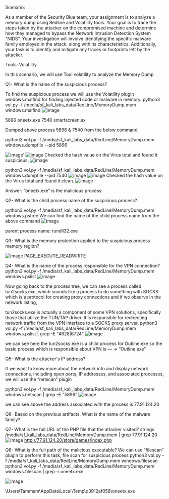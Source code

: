 Scenario:

As a member of the Security Blue team, your assignment is to analyze a memory dump using Redline and Volatility tools. Your goal is to trace the steps taken by the attacker on the compromised machine and determine how they managed to bypass the Network Intrusion Detection System "NIDS". Your investigation will involve identifying the specific malware family employed in the attack, along with its characteristics. Additionally, your task is to identify and mitigate any traces or footprints left by the attacker.
 
Tools:
Volatility

In this scenario, we will use Tool volatility to analyze the Memory Dump

Q1- What is the name of the suspicious process?

To find the suspicious process we will use the Volatility plugin windows.malfind for finding injected code or malware in memory. 
python3 vol.py -f  /media/sf_kali_labs_data/RedLine/MemoryDump.mem  windows.malfind
![image](https://github.com/antriksh968/cyberdefenders/assets/74059350/d176c51d-8011-4666-9ea0-cf91f0605c4c)

5896    oneetx.exe
7540    smartscreen.ex

Dumped above process 5896 & 7540 from the below command 

python3 vol.py -f /media/sf_kali_labs_data/RedLine/MemoryDump.mem windows.dumpfile --pid 5896

![image](https://github.com/antriksh968/cyberdefenders/assets/74059350/2147982f-118f-4ede-9a00-b0908c91d74f)'
![image](https://github.com/antriksh968/cyberdefenders/assets/74059350/32a396a7-342e-47cc-bc72-66224f8002ea)
Checked the hash value on the Virus total and found it suspicious.
![image](https://github.com/antriksh968/cyberdefenders/assets/74059350/a8a679ab-c163-44fd-bceb-132f7be154b5)

python3 vol.py -f /media/sf_kali_labs_data/RedLine/MemoryDump.mem windows.dumpfile --pid 7540
![image](https://github.com/antriksh968/cyberdefenders/assets/74059350/331e7447-9b3d-4a63-9b13-07ab29356580)
![image](https://github.com/antriksh968/cyberdefenders/assets/74059350/0009c91b-4842-40c6-aa17-351199da9eaa)
Checked the hash value on the Virus total and found it clean.
![image](https://github.com/antriksh968/cyberdefenders/assets/74059350/dfbdeb00-e073-4a62-81c6-004e1820bbd6)

Answer: “oneetx.exe” is the malicious process

Q2- What is the child process name of the suspicious process?

python3 vol.py -f /media/sf_kali_labs_data/RedLine/MemoryDump.mem windows.pstree
We can find the name of the child process name from the above command
![image](https://github.com/antriksh968/cyberdefenders/assets/74059350/63a4d90f-3e0b-45fc-a057-846f06d2b448)

parent process name: rundll32.exe


Q3- What is the memory protection applied to the suspicious process memory region?

![image](https://github.com/antriksh968/cyberdefenders/assets/74059350/78236915-afda-4281-823c-8addecdd75a8)
PAGE_EXECUTE_READWRITE

Q4- What is the name of the process responsible for the VPN connection?
 python3 vol.py -f /media/sf_kali_labs_data/RedLine/MemoryDump.mem windows.pslist
![image](https://github.com/antriksh968/cyberdefenders/assets/74059350/be202a23-c412-41f5-9935-f5f6a7045716)

Now going back to the process tree, we can see a process called tun2socks.exe, which sounds like a process to do something with SOCKS which is a protocol for creating proxy connections and if we observe in the network listing,

tun2socks.exe is actually a component of some VPN solutions, specifically those that utilize the TUN/TAP driver. It is responsible for redirecting network traffic from the VPN interface to a SOCKS proxy server,
python3 vol.py -f /media/sf_kali_labs_data/RedLine/MemoryDump.mem windows.pslist | grep -E "4628|6724"
![image](https://github.com/antriksh968/cyberdefenders/assets/74059350/6597e79b-5ef2-4f3f-a4b3-03ed66206f32)

we can see here the tun2socks.exe is a child process for Outline.exe
so the basic process which is responsible about VPN is — -> “Outline.exe”

Q5- What is the attacker's IP address?

If we want to know more about the network info and display network connections, including open ports, IP addresses, and associated processes, we will use the “netscan” plugin

python3 vol.py -f /media/sf_kali_labs_data/RedLine/MemoryDump.mem windows.netscan | grep -E "5896"
![image](https://github.com/antriksh968/cyberdefenders/assets/74059350/6b0ec66a-24f8-43b1-b764-339f3c07d1c5)

we can see above the address associated with the process is 77.91.124.20

Q6- Based on the previous artifacts. What is the name of the malware family?


Q7- What is the full URL of the PHP file that the attacker visited?
strings /media/sf_kali_labs_data/RedLine/MemoryDump.mem | grep 77.91.124.20
![image](https://github.com/antriksh968/cyberdefenders/assets/74059350/7271374c-fa4e-46d3-a7a7-0fc2bec2c8ee)
http://77.91.124.20/store/games/index.php

Q8- What is the full path of the malicious executable?
We can use “filescan” plugin to perform this task, file scan for suspicious process
python3 vol.py -f /media/sf_kali_labs_data/RedLine/MemoryDump.mem windows.filescan
python3 vol.py -f /media/sf_kali_labs_data/RedLine/MemoryDump.mem windows.filescan | grep -i oneetx.exe

![image](https://github.com/antriksh968/cyberdefenders/assets/74059350/2dfeb53a-8bbf-42db-9c57-6571f67a9ba8)

\Users\Tammam\AppData\Local\Temp\c3912af058\oneetx.exe























